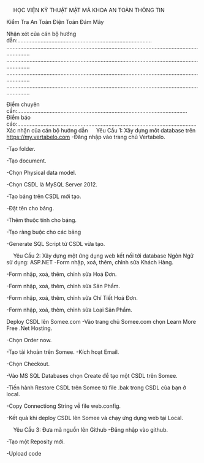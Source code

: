 
 
HỌC VIỆN KỸ THUẬT MẬT MÃ
KHOA AN TOÀN THÔNG TIN



Kiểm Tra An Toàn Điện Toán Đám Mây

Nhận xét của cán bộ hướng dẫn:.......................................................................................
...........................................................................................................................................
...........................................................................................................................................
...........................................................................................................................................
...........................................................................................................................................

Điểm chuyên cần:..............................................................................................................
Điểm báo cáo:....................................................................................................................
Xác nhận của cán bộ hướng dẫn
 
Yêu Cầu 1: Xây dựng môt database trên https://my.vertabelo.com
-Đăng nhập vào trang chủ Vertabelo.
 
-Tạo folder.
 
-Tạo document.
 
-Chọn Physical data model.
 
-Chọn CSDL là MySQL Server 2012.
 
-Tạo bảng trên CSDL mới tạo.
 
-Đặt tên cho bảng.
 
 
-Thêm thuộc tính cho bảng.
 
-Tạo ràng buộc cho các bảng
 
-Generate SQL Script từ CSDL vừa tạo.
 
 
Yêu Cầu 2: Xây dựng một ứng dụng web kết nối tới database
Ngôn Ngữ sử dụng: ASP.NET
-Form nhập, xoá, thêm, chỉnh sửa Khách Hàng.
 
-Form nhập, xoá, thêm, chỉnh sửa Hoá Đơn.
 
-Form nhập, xoá, thêm, chỉnh sửa Sản Phẩm.
 
-Form nhập, xoá, thêm, chỉnh sửa Chí Tiết Hoá Đơn.
 
-Form nhập, xoá, thêm, chỉnh sửa Loại Sản Phẩm.
 

Deploy CSDL lên Somee.com
-Vào trang chủ Somee.com chọn Learn More Free .Net Hosting.
 
-Chọn Order now.
 
-Tạo tài khoản trên Somee. 
-Kích hoạt Email.
 
 
-Chọn Checkout.
 
-Vào MS SQL Databases chọn Create để tạo một CSDL trên Somee.
 
 
-Tiến hành Restore CSDL trên Somee từ file .bak trong CSDL của bạn ở local.
 
-Copy Connectiong String về file web.config.
 
 
-Kết quả khi deploy CSDL lên Somee và chạy ứng dụng web tại Local.
 
 
 
 
 


 
Yêu Cầu 3: Đưa mã nguồn lên Github
-Đăng nhập vào github.
 
-Tạo một Reposity mới.
 
-Upload code 
